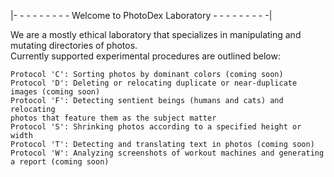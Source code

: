 |- - - - - - - - - Welcome to PhotoDex Laboratory - - - - - - - - -|

We are a mostly ethical laboratory that specializes in manipulating and mutating directories of photos.<br />
Currently supported experimental procedures are outlined below:<br />
    
    Protocol 'C': Sorting photos by dominant colors (coming soon)
    Protocol 'D': Deleting or relocating duplicate or near-duplicate images (coming soon)
    Protocol 'F': Detecting sentient beings (humans and cats) and relocating
	photos that feature them as the subject matter
    Protocol 'S': Shrinking photos according to a specified height or width
    Protocol 'T': Detecting and translating text in photos (coming soon)
    Protocol 'W': Analyzing screenshots of workout machines and generating a report (coming soon)
